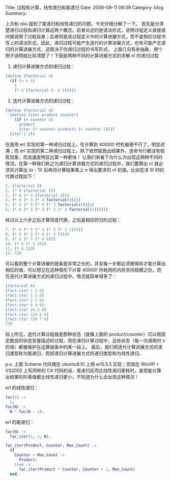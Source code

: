 Title: 过程和计算，线性递归和尾递归
Date: 2008-09-11 06:09
Category: blog
Summary: 

上次和 olio 提到了尾递归和线性递归的问题，今天仔细分解了一下。 首先是分清楚递归过程和递归计算这两个概念。前者论述的是语法形式，说明过程定义直接或间接调用了过程自身；后者则是说过程定义中的计算进展方式，而不是相应过程书写上的语法形式。因此，递归过程可能产生迭代的计算进展方式，也有可能产生递归的计算进展方式，这取决于你递归过程的书写形式。 上面几句有些抽象，用个例子说明就比较清楚了！下面是两种不同的计算进展方式的求解 n! 的递归过程

1. 递归计算进展方式的递归过程：

```erlang
(define (factorial n)
  (if (= n 1)
    1
    (* n (factorial (- n 1)))))
```

2. 迭代计算进展方式的递归过程：

```erlang
(define (factorial n)
  (define (iter product counter)
    (if (> counter n)
      product
      (iter (* counter product) (+ counter 1))))
  (iter 1 1))
```

在我用 erl 实现的第一种递归过程上，在计算到 40000! 时机器便不行了，明显迟滞；而 erl 实现的第二种递归过程上，除了依然能跑出结果外，连命令行都没有假死现象，而且速度明显比第一种更快！ 让我们来看下为什么为出现这两种不同的情况。在第一种我们称之为递归计算进展方式的递归过程中，我们要算出 n! 就必须先计算出 (n - 1)! 后再将计算结果乘上 n 得出要求的 n! 的值。比如在求 6! 时的代换过程如下：

```erlang
1. (factorial 6)
2. (* 6 (factorial 5))
3. (* 6 (* 5 (factorial 4)))
4. (* 6 (* 5 (* 4 factorial(3))))
5. (* 6 (* 5 (* 4 (* 3 factorial(2)))))
6. (* 6 (* 5 (* 4 (* 3 (* 2 factorial(1))))))
```

经过以上六步之后才算完成代换，之后是相应的归约过程：

```erlang
7. (* 6 (* 5 (* 4 (* 3 (* 2 1)))))
8. (* 6 (* 5 (* 4 (* 3 2))))
9. (* 6 (* 5 (* 4 6)))
10. (* 6 (* 5 24))
11. (* 6 120)
12. 720
```

可以看到整个计算进展的链条是非常之长的，并且每一步都必须被保存才能计算出相应的值，可以想见在这种情形下计算 40000! 所耗用的内存空间规模之巨。而在迭代计算进展方式的递归过程中，情况就简单得多了：

```erlang
(factorial 6)
(fact-iter 1 1 6)
(fact-iter 1 2 6)
(fact-iter 2 3 6)
(fact-iter 6 4 6)
(fact-iter 24 5 6)
(fact-iter 120 6 6)
(fact-iter 720 7 6)
720
```

综上所见，迭代计算过程就是那种状态（就像上面的 product/counter）可以用固定数目的状态变量描述的过程，而在递归计算过程中，这些状态（每一次调用时 n 的值）都被维护在运算链条中的某一段上。 最后，我们把迭代计算进展方式的递归类型称为尾递归，而把递归计算进展方式的递归类型称为线性递归。

p.s. 上面 Scheme 代码偶在 ubuntu8.10 上用 erl5.5.5 实现；但我在 WinXP + VS2005 上写同样的 C# 代码的话，尾递归反而比线性递归更耗时，甚至能计算出结果的阶乘值都比线性递归更小，不知道为什么会出现这种情况！

erl 的线性递归：

```erlang
fac(1) ->
  1;
fac(N) ->
  N * fac(N - 1).
```

erl 的尾递归：

```erlang
fac(N) ->
  fac_iter(1, 1, N).

fac_iter(Product, Counter, Max_Count) ->
  if
    Counter > Max_Count ->
      Product;
    true ->
      fac_iter(Product * Counter, Counter + 1, Max_Count)
  end.
```
